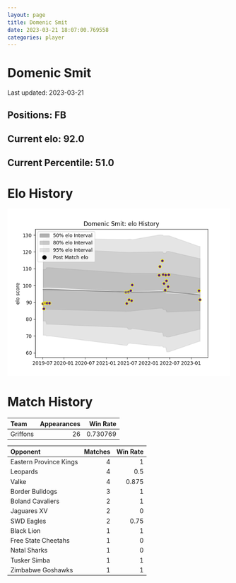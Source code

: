 ```yaml
---  
layout: page  
title: Domenic Smit  
date: 2023-03-21 18:07:00.769558  
categories: player  
---
```

# Domenic Smit


Last updated: 2023-03-21
## Positions: FB

## Current elo: 92.0

## Current Percentile: 51.0

# Elo History


![elo history](history_DomenicSmit.png)
# Match History


| Team     |   Appearances |   Win Rate |
|:---------|--------------:|-----------:|
| Griffons |            26 |   0.730769 |

| Opponent               |   Matches |   Win Rate |
|:-----------------------|----------:|-----------:|
| Eastern Province Kings |         4 |      1     |
| Leopards               |         4 |      0.5   |
| Valke                  |         4 |      0.875 |
| Border Bulldogs        |         3 |      1     |
| Boland Cavaliers       |         2 |      1     |
| Jaguares XV            |         2 |      0     |
| SWD Eagles             |         2 |      0.75  |
| Black Lion             |         1 |      1     |
| Free State Cheetahs    |         1 |      0     |
| Natal Sharks           |         1 |      0     |
| Tusker Simba           |         1 |      1     |
| Zimbabwe Goshawks      |         1 |      1     |